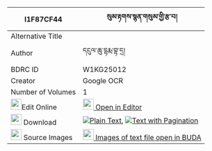 |I1F87CF44|སུམ་རྟགས་སྙན་གསུམ་གྱི་རྩ་བ། 
| --- | --- 
|Alternative Title |
|Author| དངུལ་ཆུ་དྷརྨ་བྷ་དྲ།
|BDRC ID | W1KG25012
|Creator | Google OCR
|Number of Volumes| 1
|<img width="25" src="https://img.icons8.com/color/25/000000/edit-property.png">Edit Online| [<img width="25" src="https://avatars.githubusercontent.com/u/45091458?s=200&v=4"> Open in Editor](http://editor.openpecha.org/I1F87CF44)
|<img width="25" src="https://img.icons8.com/fluent/48/000000/download-2.png"/>  Download | [![](https://img.icons8.com/color/20/000000/txt.png)Plain Text](https://github.com/Openpecha/I1F87CF44/releases/download/v1/sum_tak_nyen_sum_gyi_tsawa_plain_I1F87CF44.zip), [![](https://img.icons8.com/color/20/000000/txt.png)Text with Pagination](https://github.com/Openpecha/I1F87CF44/releases/download/v1/sum_tak_nyen_sum_gyi_tsawa_pages_I1F87CF44.zip)
|<img width="25" src="https://img.icons8.com/plasticine/100/000000/pictures-folder.png"/>  Source Images | [<img width="25" src="https://library.bdrc.io/icons/BUDA-small.svg"> Images of text file open in BUDA](https://library.bdrc.io/show/bdr:W1KG25012)